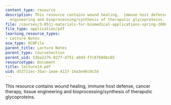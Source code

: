 ```yaml
---
content_type: resource
description: This resource contains wound healing,  immune host defense, cancer therapy,  tissue
  engineering and bioprocessing/synthesis of theraputic glycoproteins.
file: /courses/3-051j-materials-for-biomedical-applications-spring-2006/d53711ec35ac1eae412714a3e46c0c5d_lecture14.pdf
file_type: application/pdf
learning_resource_types:
- Lecture Notes
ocw_type: OCWFile
parent_title: Lecture Notes
parent_type: CourseSection
parent_uid: 53ba227b-0277-d751-a0dd-ffc8768dbc65
resourcetype: Document
title: lecture14.pdf
uid: d53711ec-35ac-1eae-4127-14a3e46c0c5d
---
```

This resource contains wound healing,  immune host defense, cancer therapy,  tissue engineering and bioprocessing/synthesis of theraputic glycoproteins.

